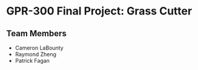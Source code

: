 # GPR-300 Final Project: Grass Cutter

## Team Members
- Cameron LaBounty
- Raymond Zheng
- Patrick Fagan